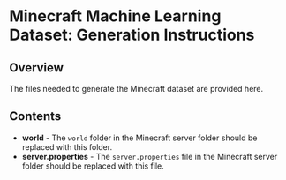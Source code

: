 # Minecraft Machine Learning Dataset: Generation Instructions

## Overview
The files needed to generate the Minecraft dataset are provided here.

## Contents
* **world** - The ```world``` folder in the Minecraft server folder should be replaced with this folder.
* **server.properties** - The ```server.properties``` file in the Minecraft server folder should be replaced with this file.

